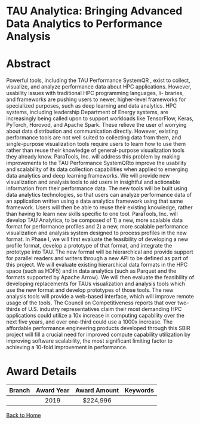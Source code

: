 
TAU Analytica: Bringing Advanced Data Analytics to Performance Analysis
=======================================================================

# Abstract


Powerful tools, including the TAU Performance SystemQR , exist to collect, visualize, and analyze performance data about HPC applications. However, usability issues with traditional HPC programming languages, li- braries, and frameworks are pushing users to newer, higher-level frameworks for specialized purposes, such as deep learning and data analytics. HPC systems, including leadership Department of Energy systems, are increasingly being called upon to support workloads like TensorFlow, Keras, PyTorch, Horovod, and Apache Spark. These relieve the user of worrying about data distribution and communication directly. However, existing performance tools are not well suited to collecting data from them, and single-purpose visualization tools require users to learn how to use them rather than reuse their knowledge of general-purpose visualization tools they already know. ParaTools, Inc. will address this problem by making improvements to the TAU Performance SystemQRto improve the usability and scalability of its data collection capabilities when applied to emerging data analytics and deep learning frameworks. We will provide new visualization and analysis tools to aid users in insightful and actionable information from their performance data. The new tools will be built using data analytics technologies, so that users can analyze performance data of an application written using a data analytics framework using that same framework. Users will then be able to reuse their existing knowledge, rather than having to learn new skills specific to one tool. ParaTools, Inc. will develop TAU Analytica, to be composed of 1) a new, more scalable data format for performance profiles and 2) a new, more scalable performance visualization and analysis system designed to process profiles in the new format. In Phase I, we will first evaluate the feasibility of developing a new profile format, develop a prototype of that format, and integrate the prototype into TAU. The new format will be hierarchical and provide support for parallel readers and writers through a new API to be defined as part of this project. We will evaluate existing hierarchical data formats in the HPC space (such as HDF5) and in data analytics (such as Parquet and the formats supported by Apache Arrow). We will then evaluate the feasibility of developing replacements for TAUs visualization and analysis tools which use the new format and develop prototypes of those tools. The new analysis tools will provide a web-based interface, which will improve remote usage of the tools. The Council on Competitiveness reports that over two-thirds of U.S. industry representatives claim their most demanding HPC applications could utilize a 10x increase in computing capability over the next five years, and over one-third could use a 1000x increase. The affordable performance engineering products developed through this SBIR project will fill a crucial need for improved compute capability utilization by improving software scalability, the most significant limiting factor to achieving a 10-fold improvement in performance.  

# Award Details

|Branch|Award Year|Award Amount|Keywords|
| :---: | :---: | :---: | :---: |
||2019|$224,996||
  
  


[Back to Home](https://github.com/chrischow/dod_sbir_awards#760)